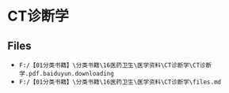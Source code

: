 # CT诊断学

## Files

- `F:/【01分类书籍】\分类书籍\16医药卫生\医学资料\CT诊断学\CT诊断学.pdf.baiduyun.downloading`
- `F:/【01分类书籍】\分类书籍\16医药卫生\医学资料\CT诊断学\files.md`
